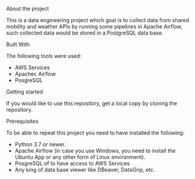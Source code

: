 About the project

This is a data engineering project which goal is to collect data from shared mobility and weather APIs by running some pipelines in Apache Airflow, such collected data would be stored in a PostgreSQL data base. 

Built With

The following tools were used:
- AWS Services
- Apachec Airflow
- PosgreSQL

Getting started

If you would like to use this repository, get a local copy by cloning the repository.

Prerequisites

To be able to repeat this project you need to have installed the following:
- Python 3.7 or newer.
- Apache Airflow (in case you use Windows, you need to install the Ubuntu App or any other form of Linux environment).
- PosgreSQL of to have access to AWS Services
- Any king of data base viewer like DBeaver, DataGrip, etc.

